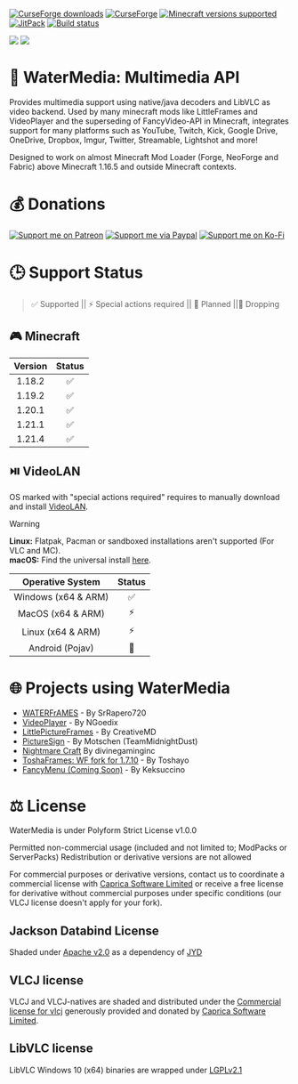 [![CurseForge downloads](https://cf.way2muchnoise.eu/watermedia.svg?badge_style=for_the_badge)](https://www.curseforge.com/minecraft/mc-mods/watermedia)
[![CurseForge](https://img.shields.io/curseforge/v/869524?style=for-the-badge&label=curseforge&labelColor=%232d2d2d&color=%23e04e14&link=https%3A%2F%2Fwww.curseforge.com%2Fminecraft%2Fmc-mods%2Fwatermedia%2Ffiles)](https://www.curseforge.com/minecraft/mc-mods/watermedia/files)
[![Minecraft versions supported](https://cf.way2muchnoise.eu/versions/Supports_watermedia_all.svg?badge_style=for_the_badge)](https://www.curseforge.com/minecraft/mc-mods/watermedia/files)
[![JitPack](https://img.shields.io/jitpack/version/com.github.SrRapero720/watermedia?style=for-the-badge&label=JITPACK&color=34495e&link=https%3A%2F%2Fjitpack.io%2F%23SrRapero720%2Fwatermedia)](https://jitpack.io/#SrRapero720/watermedia)
[![Build status](https://img.shields.io/github/actions/workflow/status/WaterMediaTeam/watermedia/gradle.yml?style=for-the-badge
)](https://github.com/WaterMediaTeam/watermedia/actions/workflows/gradle.yml)

[![](https://dcbadge.vercel.app/api/server/cuYAzzZ)](https://discord.gg/cuYAzzZ)
[![](https://dcbadge.vercel.app/api/server/453QZ749U4)](https://discord.gg/453QZ749U4)

# 🔗 WaterMedia: Multimedia API
Provides multimedia support using native/java decoders and LibVLC as video backend.
Used by many minecraft mods like LittleFrames and VideoPlayer and the superseding of FancyVideo-API in Minecraft,
integrates support for many platforms such as YouTube, Twitch, Kick, Google Drive, OneDrive, Dropbox, Imgur,
Twitter, Streamable, Lightshot and more!

Designed to work on almost Minecraft Mod Loader (Forge, NeoForge and Fabric) above Minecraft 1.16.5 and
outside Minecraft contexts.

# 💰 Donations
[![Support me on Patreon](https://img.shields.io/badge/Patreon-F96854?style=for-the-badge&logo=patreon&logoColor=white)](https://patreon.com/SrRapero720)
[![Support me via Paypal](https://img.shields.io/badge/PayPal-00457C?style=for-the-badge&logo=paypal&logoColor=white)](https://paypal.me/SrRapero720)
[![Support me on Ko-Fi](https://img.shields.io/badge/Ko--fi-F16061?style=for-the-badge&logo=ko-fi&logoColor=white)](https://ko-fi.com/srrapero720)

# 🕒 Support Status
> ✅ Supported || ⚡ Special actions required || 🚧 Planned ||🚨 Dropping

## 🎮 Minecraft
| Version | Status |
|:-------:|:------:|
| 1.18.2  |   ✅    |
| 1.19.2  |   ✅    |
| 1.20.1  |   ✅    |
| 1.21.1  |   ✅    |
| 1.21.4  |   ✅    |


## ⏯️ VideoLAN
OS marked with "special actions required" requires to manually download and install [VideoLAN](https://www.videolan.org/vlc/).
> [!WARNING]
> **Linux:** Flatpak, Pacman or sandboxed installations aren't supported (For VLC and MC).<br>
> **macOS:** Find the universal install [here](https://get.videolan.org/vlc/3.0.21/macosx/vlc-3.0.21-universal.dmg).

|  Operative System   | Status |
|:-------------------:|:------:|
| Windows (x64 & ARM) |   ✅    |
|  MacOS (x64 & ARM)  |   ⚡    |
|  Linux (x64 & ARM)  |   ⚡    |
|   Android (Pojav)   |   🚧   |

# 🌐 Projects using WaterMedia
- [WATERFrAMES](https://www.curseforge.com/minecraft/mc-mods/waterframes) - By SrRapero720
- [VideoPlayer](https://www.curseforge.com/minecraft/mc-mods/video-player) - By NGoedix
- [LittlePictureFrames](https://www.curseforge.com/minecraft/mc-mods/littleframes) - By CreativeMD
- [PictureSign](https://www.curseforge.com/minecraft/mc-mods/picturesign) - By Motschen (TeamMidnightDust)
- [Nightmare Craft](https://www.curseforge.com/minecraft/modpacks/nightmare-craft-chapter-1) By divinegaminginc
- [ToshaFrames: WF fork for 1.7.10](https://github.com/Toshayo/WaterFrames) - By Toshayo
- [FancyMenu (Coming Soon)](https://www.curseforge.com/minecraft/mc-mods/fancymenu) - By Keksuccino

# ⚖️ License
WaterMedia is under Polyform Strict License v1.0.0<br>

Permitted non-commercial usage (included and not limited to; ModPacks or ServerPacks)
Redistribution or derivative versions are not allowed

For commercial purposes or derivative versions, contact us to coordinate a commercial license with [Caprica Software Limited](https://www.capricasoftware.co.uk/)
or receive a free license for derivative without commercial purposes under specific conditions (our VLCJ license doesn't apply for your fork).

## Jackson Databind License
Shaded under [Apache v2.0](https://www.apache.org/licenses/LICENSE-2.0) as a dependency of [JYD](https://github.com/sealedtx/java-youtube-downloader)

## VLCJ license
VLCJ and VLCJ-natives are shaded and distributed under the [Commercial license for vlcj](https://www.capricasoftware.co.uk/docs/Caprica%20Software%20vlcj%20Commercial%20License%20Standard%20Offer.pdf)
generously provided and donated by [Caprica Software Limited](https://www.capricasoftware.co.uk/).

## LibVLC license
LibVLC Windows 10 (x64) binaries are wrapped under [LGPLv2.1](https://code.videolan.org/videolan/vlc/-/blob/master/COPYING)